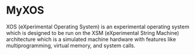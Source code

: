 # MyXOS
XOS (eXperimental Operating System) is an experimental operating system which is designed to be run on the XSM (eXperimental String Machine) architecture which is a simulated machine hardware with features like multiprogramming, virtual memory, and system calls. 
